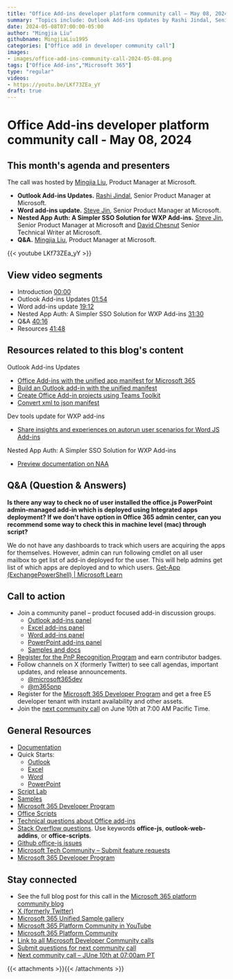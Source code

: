 ```yaml
---
title: "Office Add-ins developer platform community call – May 08, 2024"
summary: "Topics include: Outlook Add-ins Updates​ by Rashi Jindal, Senior Product Manager at Microsoft, Word Add-ins Updates​ by Steve Jin, Senior Product Manager at Microsoft, Nested App Auth: A Simpler SSO Solution for WXP Add-ins​ by Steve Jin, Senior Product Manager at Microsoft and David Chesnut, Senior Technical Writer​ at Microsoft. Call hosted by Mingjia Liu, Product Manager at Microsoft. Recorded on May 08, 2024."
date: 2024-05-08T07:00:00-05:00
author: "Mingjia Liu"
githubname: MingjiaLiu1995
categories: ["Office add in developer community call"]
images:
- images/office-add-ins-community-call-2024-05-08.png
tags: ["Office Add-ins","Microsoft 365"]
type: "regular"
videos:
- https://youtu.be/LKf73ZEa_yY
draft: true
---
```


# Office Add-ins developer platform community call - May 08, 2024

## This month's agenda and presenters

The call was hosted by [Mingjia Liu](https://www.linkedin.com/in/mingjia-liu-90a69a24a/), Product Manager at Microsoft.

* **Outlook Add-ins Updates.** [Rashi Jindal](https://www.linkedin.com/in/jindalrashi), Senior Product Manager at Microsoft.
* **Word add-ins update.** [Steve Jin](https://www.linkedin.com/in/steve-jin-61b08011), Senior Product Manager at Microsoft.
* **Nested App Auth: A Simpler SSO Solution for WXP Add-ins.** [Steve Jin](https://www.linkedin.com/in/steve-jin-61b08011), Senior Product Manager at Microsoft and [David Chesnut](https://www.linkedin.com/in/davidpchesnut) Senior Technical Writer​ at Microsoft.
* **Q&A.** [Mingjia Liu](https://www.linkedin.com/in/mingjia-liu-90a69a24a/), Product Manager at Microsoft.

{{< youtube LKf73ZEa_yY >}}

## View video segments

* Introduction [00:00]( https://youtu.be/LKf73ZEa_yY?t=0)
* Outlook Add-ins Updates [01:54]( https://youtu.be/LKf73ZEa_yY?t=114)
* Word add-ins update [19:12]( https://youtu.be/LKf73ZEa_yY?t=1152)
* Nested App Auth: A Simpler SSO Solution for WXP Add-ins [31:30]( https://youtu.be/LKf73ZEa_yY?t=1890)
* Q&A [40:16]( https://youtu.be/LKf73ZEa_yY?t=2416)
* Resources [41:48]( https://youtu.be/LKf73ZEa_yY?t=2508)

## Resources related to this blog's content
Outlook Add-ins Updates
* [Office Add-ins with the unified app manifest for Microsoft 365](https://learn.microsoft.com/en-us/office/dev/add-ins/develop/unified-manifest-overview)
* [Build an Outlook add-in with the unified manifest](https://learn.microsoft.com/en-us/office/dev/add-ins/quickstarts/outlook-quickstart-json-manifest)
* [Create Office Add-in projects using Teams Toolkit](https://learn.microsoft.com/en-us/office/dev/add-ins/develop/teams-toolkit-overview)
* [Convert xml to json manifest](https://learn.microsoft.com/en-us/office/dev/add-ins/develop/convert-xml-to-json-manifest)

Dev tools update for WXP add-ins
* [Share insights and experiences on autorun user scenarios for Word JS Add-ins](https://aka.ms/WordJSAutorun)

Nested App Auth: A Simpler SSO Solution for WXP Add-ins
* [Preview documentation on NAA](https://aka.ms/NAADocs)

## Q&A (Question & Answers)

**Is there any way to check no of user installed the office.js PowerPoint admin-managed add-in which is deployed using Integrated apps deployment? If we don't have option in Office 365 admin center, can you recommend some way to check this in machine level (mac) through script?**

We do not have any dashboards to track which users are acquiring the apps for themselves. However, admin can run following cmdlet on all user mailbox to get list of add-in deployed for the user. This will help admins get list of which apps are deployed and to which users. [Get-App (ExchangePowerShell) | Microsoft Learn](https://learn.microsoft.com/en-us/powershell/module/exchange/get-app?view=exchange-ps) 

## Call to action

* Join a community panel – product focused add-in discussion groups.
    * [Outlook add-ins panel](https://ux.microsoft.com/Panel/OutlookAddinDeveloper)
    * [Excel add-ins panel](https://ux.microsoft.com/Panel/ExcelAddinDeveloper)
    * [Word add-ins panel](https://ux.microsoft.com/Panel/WordAddinDeveloper)
    * [PowerPoint add-ins panel](https://ux.microsoft.com/Panel/PowerPointAddinDeveloper)
    * [Samples and docs](https://ux.microsoft.com/Panel/OfficeAddinImproveSamplesDocs)
* [Register for the PnP Recognition Program](https://pnp.github.io/recognitionprogram/) and earn contributor badges.
* Follow channels on X (formerly Twitter) to see call agendas, important updates, and release announcements.
    * [@microsoft365dev](https://twitter.com/microsoft365dev)
    * [@m365pnp](https://twitter.com/m365pnp)
* Register for the [Microsoft 365 Developer Program](https://aka.ms/m365/devprogram) and get a free E5 developer tenant with instant availability and other assets.
* Join the [next community call](https://aka.ms/officeaddinscommunitycall) on June 10th at 7:00 AM Pacific Time.

## General Resources

* [Documentation](https://aka.ms/office-add-ins-docs)
* Quick Starts:
    * [Outlook](https://learn.microsoft.com/office/dev/add-ins/quickstarts/outlook-quickstart)
    * [Excel](https://learn.microsoft.com/office/dev/add-ins/quickstarts/excel-quickstart-jquery)
    * [Word](https://learn.microsoft.com/office/dev/add-ins/quickstarts/word-quickstart)
    * [PowerPoint](https://learn.microsoft.com/office/dev/add-ins/quickstarts/powerpoint-quickstart)
* [Script Lab](https://aka.ms/getscriptlab)
* [Samples](https://aka.ms/officeaddinsamples)
* [Microsoft 365 Developer Program](https://aka.ms/M365devprogram)
* [Office Scripts](aka.ms/office-scripts-docs)
* [Technical questions about Office add-ins](https://aka.ms/office-addins-dev-questions)
* [Stack Overflow questions](https://stackoverflow.com). Use keywords **office-js**, **outlook-web-addins**, or **office-scripts**.
* [Github office-js issues](https://github.com/OfficeDev/office-js/issues)
* [Microsoft Tech Community – Submit feature requests](https://aka.ms/m365dev-suggestions)
* [Microsoft 365 Developer Program](https://aka.ms/M365devprogram)

## Stay connected

* See the full blog post for this call in the [Microsoft 365 platform community blog](https://aka.ms/m365pnp/blog)
* [X (formerly Twitter)](https://twitter.com/microsoft365dev)
* [Microsoft 365 Unified Sample gallery](https://aka.ms/community/samples)
* [Microsoft 365 Platform Community in YouTube](https://aka.ms/community/videos)
* [Microsoft 365 Platform Community](https://aka.ms/community/home)
* [Link to all Microsoft Developer Community calls](https://aka.ms/M365DevCalls)
* [Submit questions for next community call](https://aka.ms/officeaddinsform)
* [Next community call – JUne 10th at 07:00am PT](https://aka.ms/officeaddinscommunitycall)

{{< attachments >}}{{< /attachments >}}
